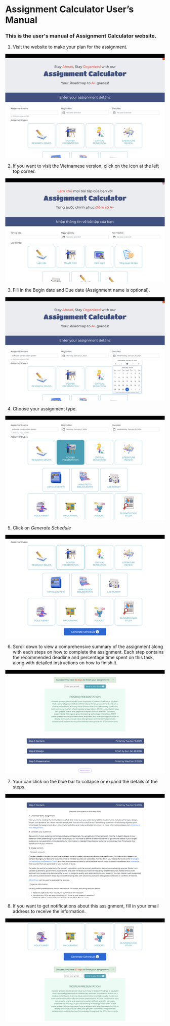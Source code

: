 # Assignment Calculator User’s Manual

### This is the user's manual of Assignment Calculator website.

1. Visit the website to make your plan for the assignment.

![Landing Page](/resource/Landing_page.png)

2. If you want to visit the Vietnamese version, click on the icon at the left top corner.

![Vietnamese Landing Page](/resource/Landing_page_vi.png)

3. Fill in the Begin date and Due date (Assignment name is optional).

![Pick date](/resource/Pick_date.png)

4. Choose your assignment type.

![Pick assignment](/resource/Pick_assignment.png)

5. Click on _Generate Schedule_

![Generate Schedule](/resource/Generate_schedule.png)

6. Scroll down to view a comprehensive summary of the assignment along with each steps on how to complete the assignment. Each step contains the recommended deadline and percentage time spent on this task, along with detailed instructions on how to finish it.

![Step overview](/resource/Step_overview.png)

7. Your can click on the blue bar to collapse or expand the details of the steps.

![Step detail](/resource/Step_detail.png)

8. If you want to get notifications about this assignment, fill in your email address to receive the information.

![Send email](/resource/Send_email.png)
